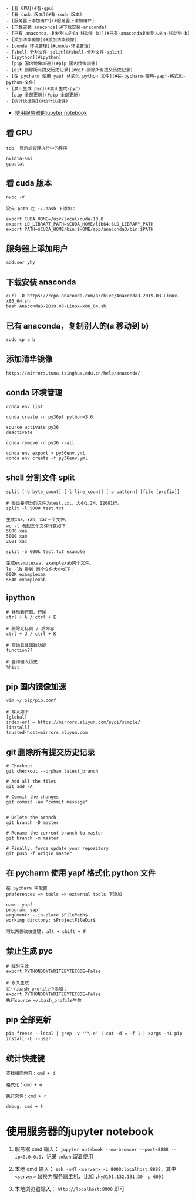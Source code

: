 <!-- TOC -->

    - [看 GPU](#看-gpu)
    - [看 cuda 版本](#看-cuda-版本)
    - [服务器上添加用户](#服务器上添加用户)
    - [下载安装 anaconda](#下载安装-anaconda)
    - [已有 anaconda，复制别人的(a 移动到 b)](#已有-anaconda复制别人的a-移动到-b)
    - [添加清华镜像](#添加清华镜像)
    - [conda 环境管理](#conda-环境管理)
    - [shell 分割文件 split](#shell-分割文件-split)
    - [ipython](#ipython)
    - [pip 国内镜像加速](#pip-国内镜像加速)
    - [git 删除所有提交历史记录](#git-删除所有提交历史记录)
    - [在 pycharm 使用 yapf 格式化 python 文件](#在-pycharm-使用-yapf-格式化-python-文件)
    - [禁止生成 pyc](#禁止生成-pyc)
    - [pip 全部更新](#pip-全部更新)
    - [统计快捷键](#统计快捷键)
- [使用服务器的jupyter notebook](#使用服务器的jupyter-notebook)

<!-- /TOC -->

## 看 GPU

```
top  显示或管理执行中的程序

nvidia-smi
gpustat
```

## 看 cuda 版本

```
nvcc -V

没有 path 在 ~/.bash 下添加：

export CUDA_HOME=/usr/local/cuda-10.0
export LD_LIBRART_PATH=$CUDA_HOME/lib64:$LD_LIBRARY_PATH
export PATH=$CUDA_HOME/bin:$HOME/app/anaconda3/bin:$PATH
```

## 服务器上添加用户

```
adduser yhy
```

## 下载安装 anaconda

```
curl -O https://repo.anaconda.com/archive/Anaconda3-2019.03-Linux-x86_64.sh
bash Anaconda3-2019.03-Linux-x86_64.sh
```

## 已有 anaconda，复制别人的(a 移动到 b)

```
sudo cp a b
```

## 添加清华镜像

```
https://mirrors.tuna.tsinghua.edu.cn/help/anaconda/
```

## conda 环境管理

```
conda env list

conda create -n py36pt python=3.6

source activate py36
deactivate

conda remove -n py36 --all

conda env export > py36env.yml
conda env create -f py36env.yml
```

## shell 分割文件 split

```shell
split [-b byte_count] [-l line_count] [-p pattern] [file [prefix]]

# 假设要切分的文件为test.txt，大小1.2M，12081行。
split -l 5000 test.txt

生成xaa，xab，xac三个文件。
wc -l 看到三个文件行数如下：
5000 xaa
5000 xab
2081 xac

split -b 600k test.txt example

生成examplexaa，examplexab两个文件。
ls -lh 看到 两个文件大小如下：
600K examplexaa
554K examplexab
```

## ipython

```shell
# 移动到行首、行尾
ctrl + A / ctrl + E

# 删除光标前 / 后内容
ctrl + U / ctrl + K

# 查询具体函数功能
function??

# 查询输入历史
%hist
```

## pip 国内镜像加速

```shell
vim ~/.pip/pip.conf

# 写入如下
[global]
index-url = https://mirrors.aliyun.com/pypi/simple/
[install]
trusted-host=mirrors.aliyun.com
```

## git 删除所有提交历史记录

```
# Checkout
git checkout --orphan latest_branch

# Add all the files
git add -A

# Commit the changes
git commit -am "commit message"


# Delete the branch
git branch -D master

# Rename the current branch to master
git branch -m master

# Finally, force update your repository
git push -f origin master
```

## 在 pycharm 使用 yapf 格式化 python 文件

```
在 pycharm 中配置
preferences => tools => external tools 下添加

name: yapf
program: yapf
argument: --in-place $FilePath$
working dirctory: $ProjectFileDir$

可以再修改快捷键: alt + shift + F
```

## 禁止生成 pyc

```
# 临时生效
export PYTHONDONTWRITEBYTECODE=False

# 永久生效
在~/.bash_profile中添加：
export PYTHONDONTWRITEBYTECODE=False
执行source ~/.bash_profile生效
```

## pip 全部更新

```
pip freeze --local | grep -v '^\-e' | cut -d = -f 1 | xargs -n1 pip install -U --user
```

## 统计快捷键

```
查找相同内容：cmd + d

格式化：cmd + e

执行文件：cmd + r

debug: cmd + t
```

# 使用服务器的jupyter notebook

1. 服务器 cmd 输入： `jupyter notebook --no-browser --port=8888 --ip=0.0.0.0`，记录 `token` 留着使用 

1. 本地 cmd 输入： `ssh -nNT <server> -L 8000:localhost:8888`，其中 `<server>` 替换为服务器主机，比如 `yhy@101.132.131.30 -p 6002`

1. 本地浏览器输入： `http://localhost:8000` 即可
